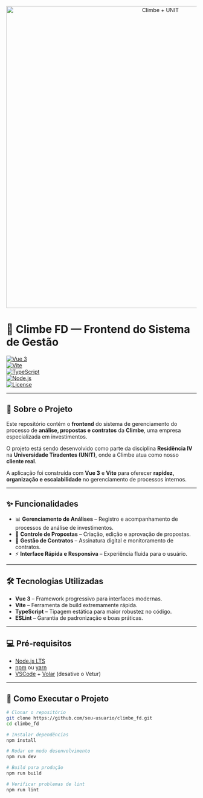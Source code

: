 <p align="center">
  <img src="assets/banner-climbe-unit.png" alt="Climbe + UNIT" width="800">
</p>

# 🌄 Climbe FD — Frontend do Sistema de Gestão  

[![Vue 3](https://img.shields.io/badge/Vue-3-42b883?logo=vue.js&logoColor=white)](https://vuejs.org/)  
[![Vite](https://img.shields.io/badge/Vite-frontend%20build-646CFF?logo=vite&logoColor=white)](https://vite.dev/)  
[![TypeScript](https://img.shields.io/badge/TypeScript-typed-blue?logo=typescript&logoColor=white)](https://www.typescriptlang.org/)  
[![Node.js](https://img.shields.io/badge/Node.js-LTS-43853D?logo=node.js&logoColor=white)](https://nodejs.org/)  
[![License](https://img.shields.io/badge/license-proprietary-red)](#)  

---

## 📖 Sobre o Projeto  

Este repositório contém o **frontend** do sistema de gerenciamento do processo de **análise, propostas e contratos** da **Climbe**, uma empresa especializada em investimentos.  

O projeto está sendo desenvolvido como parte da disciplina **Residência IV** na **Universidade Tiradentes (UNIT)**, onde a Climbe atua como nosso **cliente real**.  

A aplicação foi construída com **Vue 3** e **Vite** para oferecer **rapidez, organização e escalabilidade** no gerenciamento de processos internos.  

---

## ✨ Funcionalidades  

- 📊 **Gerenciamento de Análises** – Registro e acompanhamento de processos de análise de investimentos.  
- 📑 **Controle de Propostas** – Criação, edição e aprovação de propostas.  
- 📃 **Gestão de Contratos** – Assinatura digital e monitoramento de contratos.  
- ⚡ **Interface Rápida e Responsiva** – Experiência fluida para o usuário.  

---

## 🛠️ Tecnologias Utilizadas  

- **Vue 3** – Framework progressivo para interfaces modernas.  
- **Vite** – Ferramenta de build extremamente rápida.  
- **TypeScript** – Tipagem estática para maior robustez no código.  
- **ESLint** – Garantia de padronização e boas práticas.  

---

## 💻 Pré-requisitos  

- [Node.js LTS](https://nodejs.org/)  
- [npm](https://www.npmjs.com/) ou [yarn](https://yarnpkg.com/)  
- [VSCode](https://code.visualstudio.com/) + [Volar](https://marketplace.visualstudio.com/items?itemName=Vue.volar) (desative o Vetur)  

---

## 🚀 Como Executar o Projeto  

```sh
# Clonar o repositório
git clone https://github.com/seu-usuario/climbe_fd.git
cd climbe_fd

# Instalar dependências
npm install

# Rodar em modo desenvolvimento
npm run dev

# Build para produção
npm run build

# Verificar problemas de lint
npm run lint
